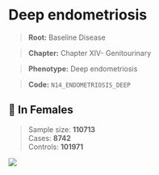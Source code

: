 # Deep endometriosis

> **Root:** Baseline Disease  

> **Chapter:** Chapter XIV- Genitourinary  

> **Phenotype:** Deep endometriosis  

> **Code:** `N14_ENDOMETRIOSIS_DEEP`

## 👩 In Females  
> Sample size: **110713**  
> Cases: **8742**  
> Controls: **101971**
<img src="/Disease/Figures/ALL/Incidence/N14_ENDOMETRIOSIS_DEEP.png"/>
<CsvTable src="/public/Disease/Data/ALL/Incidence/COX_N14_ENDOMETRIOSIS_DEEP.csv" label="🔍 View full results" />

